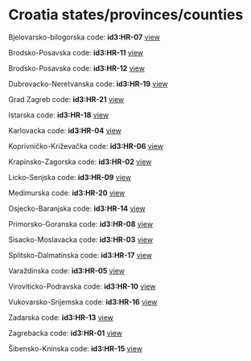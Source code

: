 # Croatia states/provinces/counties
Bjelovarsko-bilogorska     code: **id3:HR-07**     [view](../export/geojson/medium/id3/hr/07.geojson)     


Brodsko-Posavska     code: **id3:HR-11**     [view](../export/geojson/medium/id3/hr/11.geojson)     


Brodsko-Posavska     code: **id3:HR-12**     [view](../export/geojson/medium/id3/hr/12.geojson)     


Dubrovacko-Neretvanska     code: **id3:HR-19**     [view](../export/geojson/medium/id3/hr/19.geojson)     


Grad Zagreb     code: **id3:HR-21**     [view](../export/geojson/medium/id3/hr/21.geojson)     


Istarska     code: **id3:HR-18**     [view](../export/geojson/medium/id3/hr/18.geojson)     


Karlovacka     code: **id3:HR-04**     [view](../export/geojson/medium/id3/hr/04.geojson)     


Koprivničko-Križevačka     code: **id3:HR-06**     [view](../export/geojson/medium/id3/hr/06.geojson)     


Krapinsko-Zagorska     code: **id3:HR-02**     [view](../export/geojson/medium/id3/hr/02.geojson)     


Licko-Senjska     code: **id3:HR-09**     [view](../export/geojson/medium/id3/hr/09.geojson)     


Medimurska     code: **id3:HR-20**     [view](../export/geojson/medium/id3/hr/20.geojson)     


Osjecko-Baranjska     code: **id3:HR-14**     [view](../export/geojson/medium/id3/hr/14.geojson)     


Primorsko-Goranska     code: **id3:HR-08**     [view](../export/geojson/medium/id3/hr/08.geojson)     


Sisacko-Moslavacka     code: **id3:HR-03**     [view](../export/geojson/medium/id3/hr/03.geojson)     


Splitsko-Dalmatinska     code: **id3:HR-17**     [view](../export/geojson/medium/id3/hr/17.geojson)     


Varaždinska     code: **id3:HR-05**     [view](../export/geojson/medium/id3/hr/05.geojson)     


Viroviticko-Podravska     code: **id3:HR-10**     [view](../export/geojson/medium/id3/hr/10.geojson)     


Vukovarsko-Srijemska     code: **id3:HR-16**     [view](../export/geojson/medium/id3/hr/16.geojson)     


Zadarska     code: **id3:HR-13**     [view](../export/geojson/medium/id3/hr/13.geojson)     


Zagrebacka     code: **id3:HR-01**     [view](../export/geojson/medium/id3/hr/01.geojson)     


Šibensko-Kninska     code: **id3:HR-15**     [view](../export/geojson/medium/id3/hr/15.geojson)     

